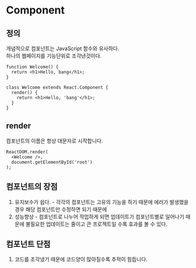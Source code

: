 # Component

## 정의
개념적으로 컴포넌트는 JavaScript 함수와 유사하다.  
하나의 웹페이지를 기능단위로 조각낸것이다.
````
function Welcome() {
  return <h1>Hello, bang</h1>;
}

class Welcome extends React.Component {
  render() {
    return <h1>Hello, 'bang'</h1>;
  }
}
````

## render
컴포넌트의 이름은 항상 대문자로 시작합니다.

````
ReactDOM.render(
  <Welcome />,
  document.getElementById('root')
);
````

## 컴포넌트의 장점
1. 유지보수가 쉽다. - 각각의 컴포넌트는 고유의 기능을 하기 때문에 에러가 발생했을 경우 해당 컴포넌트만 수정하면 되기 때문에
2. 성능향상 - 컴포넌트로 나누어 작업하게 되면 업데이트가 컴포넌트별로 일어나기 때문에 
불필요한 업데이트는 줄이고 큰 프로젝트일 수록 효과를 볼 수 있다. 

## 컴포넌트 단점
1. 코드를 조각냈기 때문에 코드양이 많아질수록 추적이 힘듭니다.
   